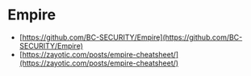 # Empire

* [https://github.com/BC-SECURITY/Empire](https://github.com/BC-SECURITY/Empire)
* [https://zayotic.com/posts/empire-cheatsheet/](https://zayotic.com/posts/empire-cheatsheet/)
